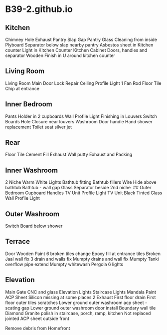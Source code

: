 # B39-2.github.io

## Kitchen
Chimney Hole
Exhaust
Pantry Slap Gap
Pantry Glass Cleaning from inside
Plyboard Separator below slap nearby pantry
Asbestos sheet in Kitchen counter
Light in Kitchen Counter
Kitchen Cabinet Doors, handles and separator
Wooden Finish in U around kitchen counter


## Living Room
Living Room Main Door Lock Repair
Ceiling Profile Light
1 Fan Rod 
Floor Tile Chip at entrance

## Inner Bedroom
Pants Holder in 2 cupboards
Wall Profile Light
Finishing in Louvers
Switch Boards Hole Closure near louvers
Washroom Door handle
Hand shower replacement
Toilet seat silver jet

## Rear
Floor Tile Cement Fill
Exhaust Wall putty
Exhaust and Packing


## Inner Washroom
2 Niche Warm White Lights
Bathtub fitting Bathtub fillers
Wire Hide above bathtub
Bathtub - wall gap Glass Separator beside 2nd niche  ## Outer Bedroom
Cupboard Handles
TV Unit Profile Light
TV Unit Black Tinted Glass
Wall Profile Light

## Outer Washroom
Switch Board below shower


## Terrace
Door Wooden Paint
6 broken tiles change
Epoxy fill at entrance tiles
Broken Jaal wall fix
3 drain and walls fix
Mumpty drains and wall fix
Mumpty Tanki overflow pipe extend
Mumpty whitewash
Pergola 6 lights

## Elevation
Main Gate CNC and glass
Elevation Lights
Staircase Lights
Mandala Paint
ACP Sheet Silicon missing at some places
2 Exhaust
First floor drain
First floor outer tiles scratches
Lower ground outer washroom acp sheet - scating gap
Lower ground outer washroom door install
Boundary wall tile
Diamond Granite polish in staircase, porch, ramp, kitchen
Not replaced jointed ACP sheet outside front


Remove debris from Homefront